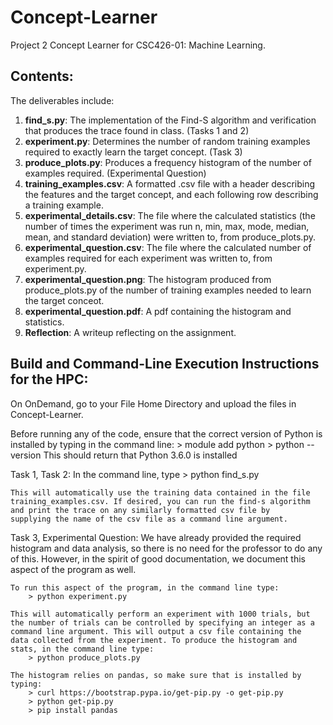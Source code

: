 # Concept-Learner
Project 2 Concept Learner for CSC426-01: Machine Learning.

## Contents:
The deliverables include:
1. **find_s.py**: The implementation of the Find-S algorithm and verification that produces the trace found in class. (Tasks 1 and 2)
2. **experiment.py**: Determines the number of random training examples required to exactly learn the target concept. (Task 3)
3. **produce_plots.py**: Produces a frequency histogram of the number of examples required. (Experimental Question)
4. **training_examples.csv**: A formatted .csv file with a header describing the features and the target concept, and each following row describing a training example.
5. **experimental_details.csv**: The file where the calculated statistics (the number of times the experiment was run n, min, max, mode, median, mean, and standard deviation) were written to, from produce_plots.py. 
6. **experimental_question.csv**: The file where the calculated number of examples required for each experiment was written to, from experiment.py. 
7. **experimental_question.png**: The histogram produced from produce_plots.py of the number of training examples needed to learn the target conceot.
8. **experimental_question.pdf**: A pdf containing the histogram and statistics.
9. **Reflection**: A writeup reflecting on the assignment. 


## Build and Command-Line Execution Instructions for the HPC:

On OnDemand, go to your File Home Directory and upload the files in Concept-Learner. 

Before running any of the code, ensure that the correct version of Python 
is installed by typing in the command line:
	> module add python
	> python --version 
This should return that Python 3.6.0 is installed

Task 1, Task 2: 
	In the command line, type
		> python find_s.py

	This will automatically use the training data contained in the file
	training_examples.csv. If desired, you can run the find-s algorithm
	and print the trace on any similarly formatted csv file by 
	supplying the name of the csv file as a command line argument.

Task 3, Experimental Question:
	We have already provided the required histogram and data analysis, 
	so there is no need for the professor to do any of this. However, in
	the spirit of good documentation, we document this aspect of the 
	program as well. 
	
	To run this aspect of the program, in the command line type:
		> python experiment.py

	This will automatically perform an experiment with 1000 trials, but 
	the number of trials can be controlled by specifying an integer as a
	command line argument. This will output a csv file containing the 
	data collected from the experiment. To produce the histogram and 
	stats, in the command line type:
		> python produce_plots.py

	The histogram relies on pandas, so make sure that is installed by typing:
		> curl https://bootstrap.pypa.io/get-pip.py -o get-pip.py
		> python get-pip.py
		> pip install pandas

	



